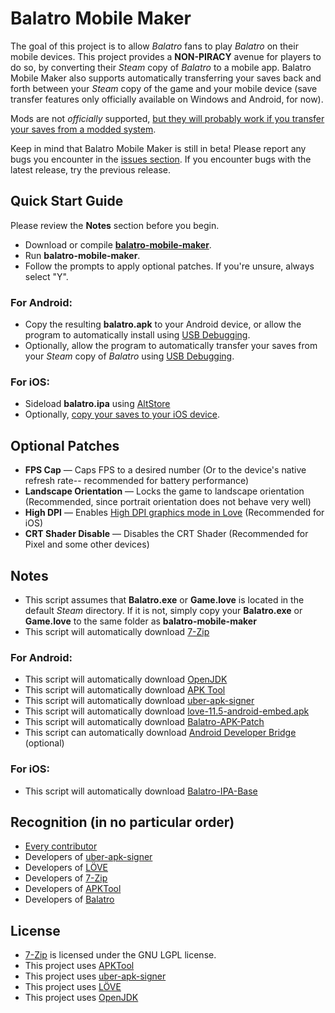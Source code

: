 # Balatro Mobile Maker

The goal of this project is to allow *Balatro* fans to play *Balatro* on their mobile devices. This project provides a **NON-PIRACY** avenue for players to do so, by converting their *Steam* copy of *Balatro* to a mobile app. Balatro Mobile Maker also supports automatically transferring your saves back and forth between your *Steam* copy of the game and your mobile device (save transfer features only officially available on Windows and Android, for now).

Mods are not _officially_ supported, [but they will probably work if you transfer your saves from a modded system](https://github.com/blake502/balatro-mobile-maker/issues/11).

Keep in mind that Balatro Mobile Maker is still in beta! Please report any bugs you encounter in the [issues section](https://github.com/blake502/balatro-mobile-maker/issues). If you encounter bugs with the latest release, try the previous release.

## Quick Start Guide
Please review the **Notes** section before you begin.
 - Download or compile [**balatro-mobile-maker**](https://github.com/blake502/balatro-mobile-maker/releases).
 - Run **balatro-mobile-maker**.
 - Follow the prompts to apply optional patches. If you're unsure, always select "Y".
 ### For Android:
 - Copy the resulting **balatro.apk** to your Android device, or allow the program to automatically install using [USB Debugging](https://developer.android.com/studio/debug/dev-options).
 - Optionally, allow the program to automatically transfer your saves from your *Steam* copy of *Balatro* using [USB Debugging](https://developer.android.com/studio/debug/dev-options).
 ### For iOS:
 - Sideload **balatro.ipa** using [AltStore](https://altstore.io/)
 - Optionally, [copy your saves to your iOS device](https://github.com/blake502/balatro-mobile-maker/issues/64#issuecomment-2094660508).

 ## Optional Patches
- **FPS Cap** — Caps FPS to a desired number (Or to the device's native refresh rate-- recommended for battery performance)
- **Landscape Orientation** — Locks the game to landscape orientation (Recommended, since portrait orientation does not behave very well)
- **High DPI** — Enables [High DPI graphics mode in Love](https://love2d.org/wiki/love.window.setMode) (Recommended for iOS)
- **CRT Shader Disable** — Disables the CRT Shader (Recommended for Pixel and some other devices)

## Notes
 - This script assumes that **Balatro.exe** or **Game.love** is located in the default *Steam* directory. If it is not, simply copy your **Balatro.exe** or **Game.love** to the same folder as **balatro-mobile-maker**
 - This script will automatically download [7-Zip](https://www.7-zip.org/)
 ### For Android:
 - This script will automatically download [OpenJDK](https://www.microsoft.com/openjdk)
 - This script will automatically download [APK Tool](https://apktool.org/)
 - This script will automatically download [uber-apk-signer](https://github.com/patrickfav/uber-apk-signer/)
 - This script will automatically download [love-11.5-android-embed.apk](https://github.com/love2d/love-android/)
 - This script will automatically download [Balatro-APK-Patch](https://github.com/blake502/balatro-mobile-maker/releases/tag/Additional-Tools-1.0)
 - This script can automatically download [Android Developer Bridge](https://developer.android.com/tools/adb) (optional)
 ### For iOS:
 - This script will automatically download [Balatro-IPA-Base](https://github.com/blake502/balatro-mobile-maker/releases/tag/Additional-Tools-1.0)

 ## Recognition (in no particular order)
 - [Every contributor](https://github.com/blake502/balatro-mobile-maker/graphs/contributors)
 - Developers of [uber-apk-signer](https://github.com/patrickfav/uber-apk-signer)
 - Developers of [LÖVE](https://love2d.org/)
 - Developers of [7-Zip](https://www.7-zip.org/)
 - Developers of [APKTool](https://apktool.org/)
 - Developers of [Balatro](https://www.playbalatro.com/)

 ## License
 - [7-Zip](https://github.com/ip7z/7zip/blob/main/DOC/License.txt) is licensed under the GNU LGPL license.
 - This project uses [APKTool](https://github.com/iBotPeaches/Apktool/blob/master/LICENSE.md)
 - This project uses [uber-apk-signer](https://github.com/patrickfav/uber-apk-signer/blob/main/LICENSE)
 - This project uses [LÖVE](https://github.com/love2d/love/blob/main/license.txt)
 - This project uses [OpenJDK](https://www.microsoft.com/openjdk)
